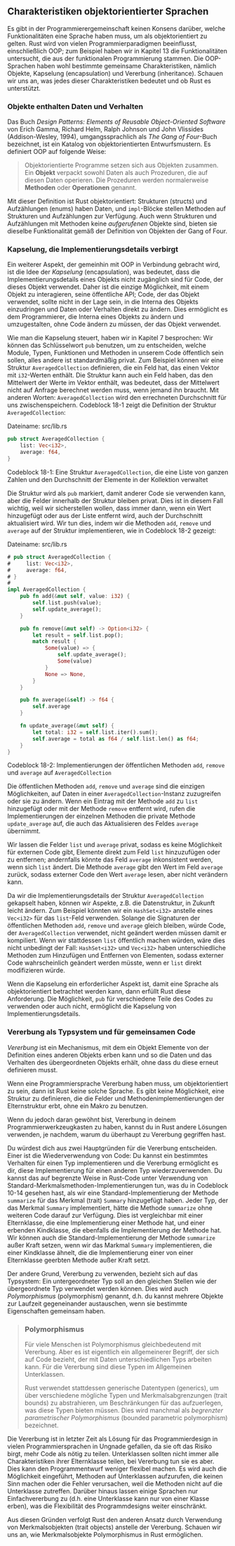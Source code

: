 ## Charakteristiken objektorientierter Sprachen

Es gibt in der Programmierergemeinschaft keinen Konsens darüber, welche
Funktionalitäten eine Sprache haben muss, um als objektorientiert zu gelten.
Rust wird von vielen Programmierparadigmen beeinflusst, einschließlich OOP; zum
Beispiel haben wir in Kapitel 13 die Funktionalitäten untersucht, die aus der
funktionalen Programmierung stammen. Die OOP-Sprachen haben wohl bestimmte
gemeinsame Charakteristiken, nämlich Objekte, Kapselung (encapsulation) und
Vererbung (inheritance). Schauen wir uns an, was jedes dieser Charakteristiken
bedeutet und ob Rust es unterstützt.

### Objekte enthalten Daten und Verhalten

Das Buch _Design Patterns: Elements of Reusable Object-Oriented Software_ von
Erich Gamma, Richard Helm, Ralph Johnson und John Vlissides (Addison-Wesley,
1994), umgangssprachlich als _The Gang of Four_-Buch bezeichnet, ist ein
Katalog von objektorientierten Entwurfsmustern. Es definiert OOP auf folgende
Weise:

> Objektorientierte Programme setzen sich aus Objekten zusammen. Ein **Objekt**
> verpackt sowohl Daten als auch Prozeduren, die auf diesen Daten operieren.
> Die Prozeduren werden normalerweise **Methoden** oder **Operationen**
> genannt.

Mit dieser Definition ist Rust objektorientiert: Strukturen (structs) und
Aufzählungen (enums) haben Daten, und `impl`-Blöcke stellen Methoden auf
Strukturen und Aufzählungen zur Verfügung. Auch wenn Strukturen und
Aufzählungen mit Methoden keine _aufgerufenen_ Objekte sind, bieten sie
dieselbe Funktionalität gemäß der Definition von Objekten der Gang of Four.

### Kapselung, die Implementierungsdetails verbirgt

Ein weiterer Aspekt, der gemeinhin mit OOP in Verbindung gebracht wird, ist die
Idee der _Kapselung_ (encapsulation), was bedeutet, dass die
Implementierungsdetails eines Objekts nicht zugänglich sind für Code, der
dieses Objekt verwendet. Daher ist die einzige Möglichkeit, mit einem Objekt zu
interagieren, seine öffentliche API; Code, der das Objekt verwendet, sollte
nicht in der Lage sein, in die Interna des Objekts einzudringen und Daten oder
Verhalten direkt zu ändern. Dies ermöglicht es dem Programmierer, die Interna
eines Objekts zu ändern und umzugestalten, ohne Code ändern zu müssen, der das
Objekt verwendet.

Wie man die Kapselung steuert, haben wir in Kapitel 7 besprochen: Wir können
das Schlüsselwort `pub` benutzen, um zu entscheiden, welche Module, Typen,
Funktionen und Methoden in unserem Code öffentlich sein sollen, alles andere
ist standardmäßig privat. Zum Beispiel können wir eine Struktur
`AveragedCollection` definieren, die ein Feld hat, das einen Vektor mit
`i32`-Werten enthält. Die Struktur kann auch ein Feld haben, das den Mittelwert
der Werte im Vektor enthält, was bedeutet, dass der Mittelwert nicht auf
Anfrage berechnet werden muss, wenn jemand ihn braucht. Mit anderen Worten:
`AveragedCollection` wird den errechneten Durchschnitt für uns
zwischenspeichern. Codeblock 18-1 zeigt die Definition der Struktur
`AveragedCollection`:

<span class="filename">Dateiname: src/lib.rs</span>

```rust
pub struct AveragedCollection {
    list: Vec<i32>,
    average: f64,
}
```

<span class="caption">Codeblock 18-1: Eine Struktur `AveragedCollection`, die
eine Liste von ganzen Zahlen und den Durchschnitt der Elemente in der
Kollektion verwaltet</span>

Die Struktur wird als `pub` markiert, damit anderer Code sie verwenden kann,
aber die Felder innerhalb der Struktur bleiben privat. Dies ist in diesem Fall
wichtig, weil wir sicherstellen wollen, dass immer dann, wenn ein Wert
hinzugefügt oder aus der Liste entfernt wird, auch der Durchschnitt
aktualisiert wird. Wir tun dies, indem wir die Methoden `add`, `remove` und
`average` auf der Struktur implementieren, wie in Codeblock 18-2 gezeigt:

<span class="filename">Dateiname: src/lib.rs</span>

```rust
# pub struct AveragedCollection {
#     list: Vec<i32>,
#     average: f64,
# }
#
impl AveragedCollection {
    pub fn add(&mut self, value: i32) {
        self.list.push(value);
        self.update_average();
    }

    pub fn remove(&mut self) -> Option<i32> {
        let result = self.list.pop();
        match result {
            Some(value) => {
                self.update_average();
                Some(value)
            }
            None => None,
        }
    }

    pub fn average(&self) -> f64 {
        self.average
    }

    fn update_average(&mut self) {
        let total: i32 = self.list.iter().sum();
        self.average = total as f64 / self.list.len() as f64;
    }
}
```

<span class="caption">Codeblock 18-2: Implementierungen der öffentlichen
Methoden `add`, `remove` und `average` auf  `AveragedCollection`</span>

Die öffentlichen Methoden `add`, `remove` und `average` sind die einzigen
Möglichkeiten, auf Daten in einer `AveragedCollection`-Instanz zuzugreifen oder
sie zu ändern. Wenn ein Eintrag mit der Methode `add` zu `list` hinzugefügt
oder mit der Methode `remove` entfernt wird, rufen die Implementierungen der
einzelnen Methoden die private Methode `update_average` auf, die auch das
Aktualisieren des Feldes `average` übernimmt.

Wir lassen die Felder `list` und `average` privat, sodass es keine Möglichkeit
für externen Code gibt, Elemente direkt zum Feld `list` hinzuzufügen oder zu
entfernen; andernfalls könnte das Feld `average` inkonsistent werden, wenn sich
`list` ändert. Die Methode `average` gibt den Wert im Feld `average` zurück,
sodass externer Code den Wert `average` lesen, aber nicht verändern kann.

Da wir die Implementierungsdetails der Struktur `AveragedCollection` gekapselt
haben, können wir Aspekte, z.B. die Datenstruktur, in Zukunft leicht ändern.
Zum Beispiel könnten wir ein `HashSet<i32>` anstelle eines `Vec<i32>` für das
`list`-Feld verwenden. Solange die Signaturen der öffentlichen Methoden `add`,
`remove` und `average` gleich bleiben, würde Code, der `AveragedCollection`
verwendet, nicht geändert werden müssen damit er kompiliert. Wenn wir
stattdessen `list` öffentlich machen würden, wäre dies nicht unbedingt der
Fall: `HashSet<i32>` und `Vec<i32>` haben unterschiedliche Methoden zum
Hinzufügen und Entfernen von Elementen, sodass externer Code wahrscheinlich
geändert werden müsste, wenn er `list` direkt modifizieren würde.

Wenn die Kapselung ein erforderlicher Aspekt ist, damit eine Sprache als
objektorientiert betrachtet werden kann, dann erfüllt Rust diese Anforderung.
Die Möglichkeit, `pub` für verschiedene Teile des Codes zu verwenden oder auch
nicht, ermöglicht die Kapselung von Implementierungsdetails.

### Vererbung als Typsystem und für gemeinsamen Code

_Vererbung_ ist ein Mechanismus, mit dem ein Objekt Elemente von der Definition
eines anderen Objekts erben kann und so die Daten und das Verhalten des
übergeordneten Objekts erhält, ohne dass du diese erneut definieren musst.

Wenn eine Programmiersprache Vererbung haben muss, um objektorientiert zu sein,
dann ist Rust keine solche Sprache. Es gibt keine Möglichkeit, eine Struktur zu
definieren, die die Felder und Methodenimplementierungen der Elternstruktur
erbt, ohne ein Makro zu benutzen.

Wenn du jedoch daran gewöhnt bist, Vererbung in deinem
Programmierwerkzeugkasten zu haben, kannst du in Rust andere Lösungen
verwenden, je nachdem, warum du überhaupt zu Vererbung gegriffen hast.

Du würdest dich aus zwei Hauptgründen für die Vererbung entscheiden. Einer ist
die Wiederverwendung von Code: Du kannst ein bestimmtes Verhalten für einen Typ
implementieren und die Vererbung ermöglicht es dir, diese Implementierung für
einen anderen Typ wiederzuverwenden. Du kannst das auf begrenzte Weise in
Rust-Code unter Verwendung von Standard-Merkmalsmethoden-Implementierungen tun,
was du in Codeblock 10-14 gesehen hast, als wir eine Standard-Implementierung
der Methode `summarize` für das Merkmal (trait) `Summary` hinzugefügt haben.
Jeder Typ, der das Merkmal `Summary` implementiert, hätte die Methode
`summarize` ohne weiteren Code darauf zur Verfügung. Dies ist vergleichbar mit
einer Elternklasse, die eine Implementierung einer Methode hat, und einer
erbenden Kindklasse, die ebenfalls die Implementierung der Methode hat. Wir
können auch die Standard-Implementierung der Methode `summarize` außer Kraft
setzen, wenn wir das Markmal `Summary` implementieren, die einer Kindklasse
ähnelt, die die Implementierung einer von einer Elternklasse geerbten Methode
außer Kraft setzt.

Der andere Grund, Vererbung zu verwenden, bezieht sich auf das Typsystem: Ein
untergeordneter Typ soll an den gleichen Stellen wie der übergeordnete Typ
verwendet werden können. Dies wird auch _Polymorphismus_ (polymorphism)
genannt, d.h. du kannst mehrere Objekte zur Laufzeit gegeneinander austauschen,
wenn sie bestimmte Eigenschaften gemeinsam haben.

> ### Polymorphismus
>
> Für viele Menschen ist Polymorphismus gleichbedeutend mit Vererbung. Aber es
> ist eigentlich ein allgemeinerer Begriff, der sich auf Code bezieht, der mit
> Daten unterschiedlichen Typs arbeiten kann. Für die Vererbung sind diese
> Typen im Allgemeinen Unterklassen.
>
> Rust verwendet stattdessen generische Datentypen (generics), um über
> verschiedene mögliche Typen und Merkmalsabgrenzungen (trait bounds) zu
> abstrahieren, um Beschränkungen für das aufzuerlegen, was diese Typen bieten
> müssen. Dies wird manchmal als _begrenzter parametrischer Polymorphismus_
> (bounded parametric polymorphism) bezeichnet.

Die Vererbung ist in letzter Zeit als Lösung für das Programmierdesign in
vielen Programmiersprachen in Ungnade gefallen, da sie oft das Risiko birgt,
mehr Code als nötig zu teilen. Unterklassen sollten nicht immer alle
Charakteristiken ihrer Elternklasse teilen, bei Vererbung tun sie es aber. Dies
kann den Programmentwurf weniger flexibel machen. Es wird auch die Möglichkeit
eingeführt, Methoden auf Unterklassen aufzurufen, die keinen Sinn machen oder
die Fehler verursachen, weil die Methoden nicht auf die Unterklasse zutreffen.
Darüber hinaus lassen einige Sprachen nur Einfachvererbung zu (d.h. eine
Unterklasse kann nur von einer Klasse erben), was die Flexibilität des
Programmdesigns weiter einschränkt.

Aus diesen Gründen verfolgt Rust den anderen Ansatz durch Verwendung von
Merkmalsobjekten (trait objects) anstelle der Vererbung. Schauen wir uns an,
wie Merkmalsobjekte Polymorphismus in Rust ermöglichen.
